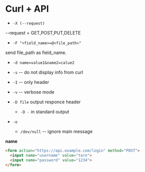 # Curl + API


* `-X (--request)`

--request = GET,POST,PUT,DELETE

* `-F "<field_name>=@<file_path>"`

send file_path as field_name.

* `-d name=value1&name2=calue2` 


* `-s` -- do not display info from curl

* `-I` -- only header

* `-v` -- verbose mode

* `-D file` output responce header
  * `-D -` in standard output

* `-o`
  * `/dev/null` -- ignore main message

**name**
```html
<form action="https://api.example.com/login" method="POST">
  <input name="username" value="taro">
  <input name="password" value="1234">
</form>
```
